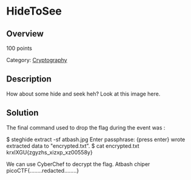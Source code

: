 # HideToSee #
 
## Overview ##
 
100 points
 
Category: [Cryptography](../)
 
 
## Description ##
 
How about some hide and seek heh?
Look at this image here.
 
## Solution ##
 
The final command used to drop the flag during the event was :

$ steghide extract -sf atbash.jpg 
Enter passphrase: {press enter}
wrote extracted data to "encrypted.txt".
$ cat encrypted.txt 
krxlXGU{zgyzhs_xizxp_xz00558y}

We can use CyberChef to decrypt the flag.
Atbash chiper
picoCTF{........redacted........}